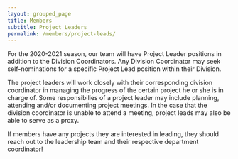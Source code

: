 ```yaml
---
layout: grouped_page
title: Members
subtitle: Project Leaders
permalink: /members/project-leads/
---
```


For the 2020-2021 season, our team will have Project Leader positions in addition to the Division Coordinators. Any Division Coordinator may seek self-nominations for a specific Project Lead position within their Division.

The project leaders will work closely with their corresponding division coordinator in managing the progress of the certain project he or she is in charge of. Some responsibilies of a project leader may include planning, attending and/or documenting project meetings. In the case that the division coordinator is unable to attend a meeting, project leads may also be able to serve as a proxy. 

If members have any projects they are interested in leading, they should reach out to the leadership team and their respective department coordinator!